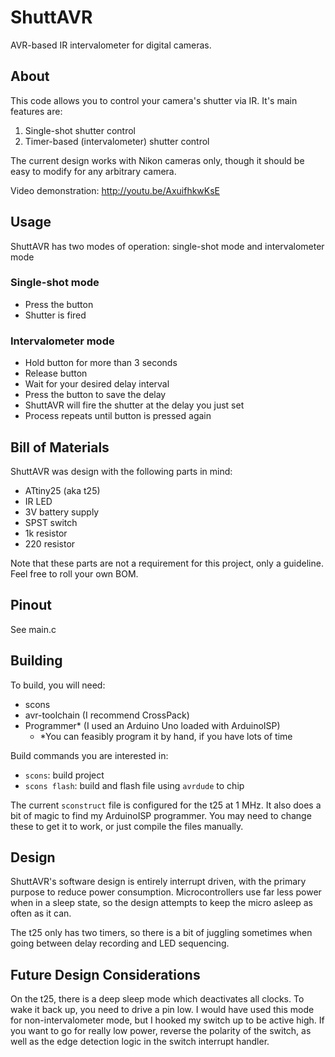 ShuttAVR
========

AVR-based IR intervalometer for digital cameras.

About
-----

This code allows you to control your camera's shutter via IR. It's main features are:

1. Single-shot shutter control
2. Timer-based (intervalometer) shutter control

The current design works with Nikon cameras only, though it should be easy to
modify for any arbitrary camera.

Video demonstration: http://youtu.be/AxuifhkwKsE

Usage
-----

ShuttAVR has two modes of operation: single-shot mode and intervalometer mode

### Single-shot mode

- Press the button
- Shutter is fired

### Intervalometer mode

- Hold button for more than 3 seconds
- Release button
- Wait for your desired delay interval
- Press the button to save the delay
- ShuttAVR will fire the shutter at the delay you just set
- Process repeats until button is pressed again

Bill of Materials
-----------------

ShuttAVR was design with the following parts in mind:

- ATtiny25 (aka t25)
- IR LED
- 3V battery supply
- SPST switch
- 1k resistor
- 220 resistor

Note that these parts are not a requirement for this project, only a guideline. Feel free to roll your own BOM.

Pinout
------

See main.c

Building
--------

To build, you will need:

- scons
- avr-toolchain (I recommend CrossPack)
- Programmer* (I used an Arduino Uno loaded with ArduinoISP)
    - *You can feasibly program it by hand, if you have lots of time

Build commands you are interested in:

- `scons`: build project
- `scons flash`: build and flash file using `avrdude` to chip

The current `sconstruct` file is configured for the t25 at 1 MHz. It also does a
bit of magic to find my ArduinoISP programmer. You may need to change these to
get it to work, or just compile the files manually.

Design
------

ShuttAVR's software design is entirely interrupt driven, with the primary
purpose to reduce power consumption. Microcontrollers use far less power when in
a sleep state, so the design attempts to keep the micro asleep as often as it
can.

The t25 only has two timers, so there is a bit of juggling sometimes when going
between delay recording and LED sequencing.

Future Design Considerations
----------------------------

On the t25, there is a deep sleep mode which deactivates all clocks. To wake it
back up, you need to drive a pin low. I would have used this mode for
non-intervalometer mode, but I hooked my switch up to be active high. If you
want to go for really low power, reverse the polarity of the switch, as well as
the edge detection logic in the switch interrupt handler.
